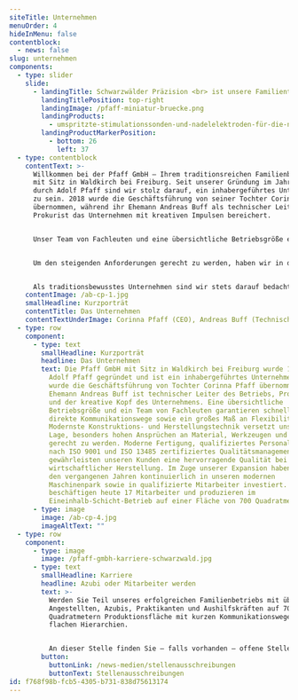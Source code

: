 ```yaml
---
siteTitle: Unternehmen
menuOrder: 4
hideInMenu: false
contentblock:
  - news: false
slug: unternehmen
components:
  - type: slider
    slide:
      - landingTitle: Schwarzwälder Präzision <br> ist unsere Familientradition.
        landingTitlePosition: top-right
        landingImage: /pfaff-miniatur-bruecke.png
        landingProducts:
          - umspritzte-stimulationssonden-und-nadelelektroden-für-die-neurochirurgie
        landingProductMarkerPosition:
          - bottom: 26
            left: 37
  - type: contentblock
    contentText: >-
      Willkommen bei der Pfaff GmbH – Ihrem traditionsreichen Familienbetrieb
      mit Sitz in Waldkirch bei Freiburg. Seit unserer Gründung im Jahr 1991
      durch Adolf Pfaff sind wir stolz darauf, ein inhabergeführtes Unternehmen
      zu sein. 2018 wurde die Geschäftsführung von seiner Tochter Corinna Pfaff
      übernommen, während ihr Ehemann Andreas Buff als technischer Leiter und
      Prokurist das Unternehmen mit kreativen Impulsen bereichert.


      Unser Team von Fachleuten und eine übersichtliche Betriebsgröße ermöglichen uns schnelle und direkte Kommunikationswege sowie hohe Flexibilität. Dank modernster Konstruktions- und Herstellungstechnik erfüllen wir besonders hohe Ansprüche an Material, Werkzeuge und Maschinen. Unsere moderne Fertigung, qualifiziertes Personal und ein nach ISO 9001 und ISO 13485 zertifiziertes Qualitätsmanagement gewährleisten eine hervorragende Produktqualität bei wirtschaftlicher Herstellung.


      Um den steigenden Anforderungen gerecht zu werden, haben wir in den vergangenen Jahren kontinuierlich in unseren modernen Maschinenpark und in qualifizierte Mitarbeiter investiert. Heute sind wir stolz darauf, ein Team von über 17 Mitarbeitern zu beschäftigen, das im Eineinhalb-Schicht-Betrieb auf einer Fläche von 700 Quadratmetern unsere Produktion vorantreibt.


      Als traditionsbewusstes Unternehmen sind wir stets darauf bedacht, unsere Erfolgsgeschichte weiterzuführen und uns gleichzeitig neuen Herausforderungen zu stellen. Entdecken Sie unsere hochwertigen Produkte und erfahren Sie mehr über unsere Leidenschaft für Qualität und Innovation. Wir laden Sie herzlich ein, uns näher kennenzulernen und Teil unserer Erfolgsgeschichte zu werden. Kontaktieren Sie uns gerne für weitere Informationen.
    contentImage: /ab-cp-1.jpg
    smallHeadline: Kurzporträt
    contentTitle: Das Unternehmen
    contentTextUnderImage: C﻿orinna Pfaff (CEO), Andreas Buff (Technische Leitung)
  - type: row
    component:
      - type: text
        smallHeadline: Kurzporträt
        headline: Das Unternehmen
        text: Die Pfaff GmbH mit Sitz in Waldkirch bei Freiburg wurde 1991 von Herrn
          Adolf Pfaff gegründet und ist ein inhabergeführtes Unternehmen. 2018
          wurde die Geschäftsführung von Tochter Corinna Pfaff übernommen. Ihr
          Ehemann Andreas Buff ist technischer Leiter des Betriebs, Prokurist
          und der kreative Kopf des Unternehmens. Eine übersichtliche
          Betriebsgröße und ein Team von Fachleuten garantieren schnelle und
          direkte Kommunikationswege sowie ein großes Maß an Flexibilität.
          Modernste Konstruktions- und Herstellungstechnik versetzt uns in die
          Lage, besonders hohen Ansprüchen an Material, Werkzeugen und Maschinen
          gerecht zu werden. Moderne Fertigung, qualifiziertes Personal und ein
          nach ISO 9001 und ISO 13485 zertifiziertes Qualitätsmanagement
          gewährleisten unseren Kunden eine hervorragende Qualität bei
          wirtschaftlicher Herstellung. Im Zuge unserer Expansion haben wir in
          den vergangenen Jahren kontinuierlich in unseren modernen
          Maschinenpark sowie in qualifizierte Mitarbeiter investiert. Wir
          beschäftigen heute 17 Mitarbeiter und produzieren im
          Eineinhalb-Schicht-Betrieb auf einer Fläche von 700 Quadratmetern.
      - type: image
        image: /ab-cp-4.jpg
        imageAltText: ""
  - type: row
    component:
      - type: image
        image: /pfaff-gmbh-karriere-schwarzwald.jpg
      - type: text
        smallHeadline: Karriere
        headline: Azubi oder Mitarbeiter werden
        text: >-
          Werden Sie Teil unseres erfolgreichen Familienbetriebs mit über 17
          Angestellten, Azubis, Praktikanten und Aushilfskräften auf 700
          Quadratmetern Produktionsfläche mit kurzen Kommunikationswegen und
          flachen Hierarchien.


          An dieser Stelle finden Sie – falls vorhanden – offene Stellen. Wir freuen uns aber auch auf Ihre Initiativ-Bewerbung!
        button:
          buttonLink: /news-medien/stellenausschreibungen
          buttonText: Stellenausschreibungen
id: f768f98b-fcb5-4305-b731-838d75613174
---
```

